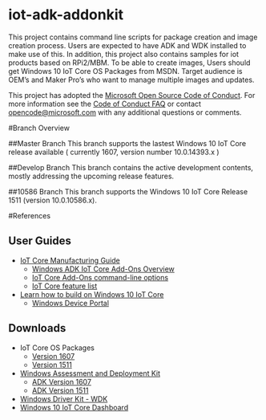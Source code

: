 # iot-adk-addonkit
This project contains command line scripts for package creation and image creation process. Users are expected to have ADK and WDK installed to make use of this. In addition, this project also contains samples for iot products based on RPi2/MBM. To be able to create images, Users should get Windows 10 IoT Core OS Packages from MSDN. Target audience is OEM’s and Maker Pro’s who want to manage multiple images and updates.

This project has adopted the [Microsoft Open Source Code of Conduct](http://microsoft.github.io/codeofconduct). For more information see the [Code of Conduct FAQ](http://microsoft.github.io/codeofconduct/faq.md) or contact [opencode@microsoft.com](mailto:opencode@microsoft.com) with any additional questions or comments.

#Branch Overview

##Master Branch
This branch supports the lastest Windows 10 IoT Core release available ( currently 1607, version number 10.0.14393.x )

##Develop Branch
This branch contains the active development contents, mostly addressing the upcoming release features. 

##10586 Branch
This branch supports the Windows 10 IoT Core Release 1511 (version 10.0.10586.x).


#References

## User Guides
* [IoT Core Manufacturing Guide](https://msdn.microsoft.com/windows/hardware/commercialize/manufacture/iot/iot-core-manufacturing-guide)
	* [Windows ADK IoT Core Add-Ons Overview](https://go.microsoft.com/fwlink/p/?LinkId=735029)
	* [IoT Core Add-Ons command-line options](https://msdn.microsoft.com/windows/hardware/commercialize/manufacture/iot/iot-core-adk-addons-command-line-options)
	* [IoT Core feature list](https://msdn.microsoft.com/windows/hardware/commercialize/manufacture/iot/iot-core-feature-list)
* [Learn how to build on Windows 10 IoT Core](https://developer.microsoft.com/windows/iot/Docs)
	* [Windows Device Portal](https://developer.microsoft.com/windows/iot/docs/deviceportal)

## Downloads

* IoT Core OS Packages 
	* [Version 1607](https://msdn.microsoft.com/subscriptions/downloads/default.aspx#FileId=70177)
	* [Version 1511](https://msdn.microsoft.com/subscriptions/downloads/default.aspx#FileId=67415)
* [Windows Assessment and Deployment Kit](https://developer.microsoft.com/windows/hardware/windows-assessment-deployment-kit#winADK) 
	* [ADK Version 1607](https://go.microsoft.com/fwlink/p/?LinkId=526740)
	* [ADK Version 1511](https://go.microsoft.com/fwlink/p/?LinkId=823089)
* [Windows Driver Kit - WDK](https://go.microsoft.com/fwlink/p/?LinkId=526733)
* [Windows 10 IoT Core Dashboard](https://developer.microsoft.com/windows/iot/docs/iotdashboard)
